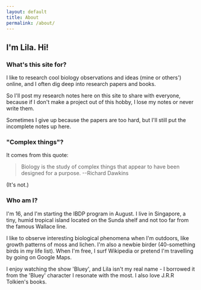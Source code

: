 ```yaml
---
layout: default
title: About
permalink: /about/
---
```


## I'm Lila. Hi!

### What's this site for?

I like to research cool biology observations and ideas (mine or others') online, and I often dig deep into research papers and books. 

So I'll post my research notes here on this site to share with everyone, because if I don't make a project out of this hobby, I lose my notes or never write them. 

Sometimes I give up because the papers are too hard, but I'll still put the incomplete notes up here.

### "Complex things"? 

It comes from this quote:

>Biology is the study of complex things that appear to have been designed for a purpose. --Richard Dawkins

(It's not.)

### Who am I?

I'm 16, and I'm starting the IBDP program in August. I live in Singapore, a tiny, humid tropical island located on the Sunda shelf and not too far from the famous Wallace line. 

I like to observe interesting biological phenomena when I'm outdoors, like growth patterns of moss and lichen. I'm also a newbie birder (40-something birds in my life list). When I'm free, I surf Wikipedia or pretend I'm travelling by going on Google Maps.

I enjoy watching the show 'Bluey', and Lila isn't my real name - I borrowed it from the 'Bluey' character I resonate with the most. I also love J.R.R Tolkien's books.


